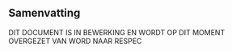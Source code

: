 ## Samenvatting

<div class='note'>
 DIT DOCUMENT IS IN BEWERKING EN WORDT OP DIT MOMENT OVERGEZET VAN WORD NAAR RESPEC
</div>

